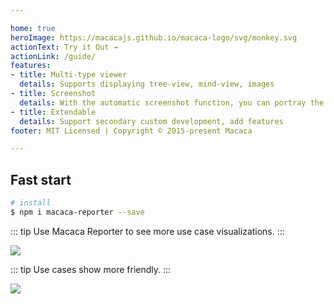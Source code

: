 ```yaml
---

home: true
heroImage: https://macacajs.github.io/macaca-logo/svg/monkey.svg
actionText: Try it Out →
actionLink: /guide/
features:
- title: Multi-type viewer
  details: Supports displaying tree-view, mind-view, images
- title: Screenshot
  details: With the automatic screenshot function, you can portray the complete link
- title: Extendable
  details: Support secondary custom development, add features
footer: MIT Licensed | Copyright © 2015-present Macaca

---
```


## Fast start

```bash
# install
$ npm i macaca-reporter --save
```

::: tip
Use Macaca Reporter to see more use case visualizations.
:::

![](/macaca-reporter/assets/6d308bd9gy1fivuatxep5j21kw13dgs6.jpg)

::: tip
Use cases show more friendly.
:::

![](/macaca-reporter/assets/6d308bd9gy1fivtfos9r5j21kw130af7.jpg)

